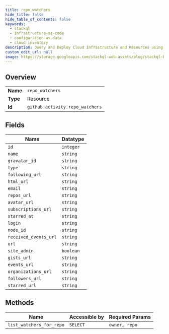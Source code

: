 ```yaml
---
title: repo_watchers
hide_title: false
hide_table_of_contents: false
keywords:
  - stackql
  - infrastructure-as-code
  - configuration-as-data
  - cloud inventory
description: Query and Deploy Cloud Infrastructure and Resources using SQL
custom_edit_url: null
image: https://storage.googleapis.com/stackql-web-assets/blog/stackql-blog-post-featured-image.png
---
```

  
    

## Overview
<table><tbody>
<tr><td><b>Name</b></td><td><code>repo_watchers</code></td></tr>
<tr><td><b>Type</b></td><td>Resource</td></tr>
<tr><td><b>Id</b></td><td><code>github.activity.repo_watchers</code></td></tr>
</tbody></table>

## Fields
| Name | Datatype |
| ---- | -------- |
| `id` | `integer` |
| `name` | `string` |
| `gravatar_id` | `string` |
| `type` | `string` |
| `following_url` | `string` |
| `html_url` | `string` |
| `email` | `string` |
| `repos_url` | `string` |
| `avatar_url` | `string` |
| `subscriptions_url` | `string` |
| `starred_at` | `string` |
| `login` | `string` |
| `node_id` | `string` |
| `received_events_url` | `string` |
| `url` | `string` |
| `site_admin` | `boolean` |
| `gists_url` | `string` |
| `events_url` | `string` |
| `organizations_url` | `string` |
| `followers_url` | `string` |
| `starred_url` | `string` |
## Methods
| Name | Accessible by | Required Params |
| ---- | ------------- | --------------- |
| `list_watchers_for_repo` | `SELECT` | `owner, repo` |
